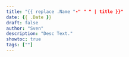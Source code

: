 ```yaml
---
title: "{{ replace .Name "-" " " | title }}"
date: {{ .Date }}
draft: false
author: "Sven"
description: "Desc Text."
showtoc: true
tags: [""]
---
```


